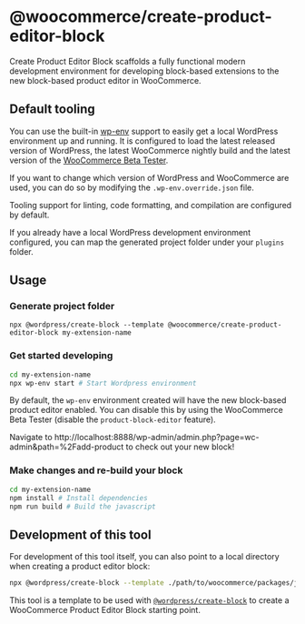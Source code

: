 # @woocommerce/create-product-editor-block

Create Product Editor Block scaffolds a fully functional modern development environment for developing block-based extensions to the new block-based product editor in WooCommerce.

## Default tooling

You can use the built-in [wp-env](https://github.com/WordPress/gutenberg/tree/trunk/packages/env) support to easily get a local WordPress environment up and running. It is configured to load the latest released version of WordPress, the latest WooCommerce nightly build and the latest version of the [WooCommerce Beta Tester](https://github.com/woocommerce/woocommerce/tree/trunk/plugins/woocommerce-beta-tester).

If you want to change which version of WordPress and WooCommerce are used, you can do so by modifying the `.wp-env.override.json` file.

Tooling support for linting, code formatting, and compilation are configured by default.

If you already have a local WordPress development environment configured, you can map the generated project folder under your `plugins` folder.

## Usage

### Generate project folder

```
npx @wordpress/create-block --template @woocommerce/create-product-editor-block my-extension-name
```

### Get started developing


```bash
cd my-extension-name
npx wp-env start # Start Wordpress environment
```

By default, the `wp-env` environment created will have the new block-based product editor enabled. You can disable this by using the WooCommerce Beta Tester (disable the `product-block-editor` feature).

Navigate to http://localhost:8888/wp-admin/admin.php?page=wc-admin&path=%2Fadd-product to check out your new block!

### Make changes and re-build your block

```bash
cd my-extension-name
npm install # Install dependencies
npm run build # Build the javascript
```

## Development of this tool

For development of this tool itself, you can also point to a local directory when creating a product editor block:

```bash
npx @wordpress/create-block --template ./path/to/woocommerce/packages/js/create-product-editor-block my-extension-name
```

This tool is a template to be used with [`@wordpress/create-block`](https://github.com/WordPress/gutenberg/tree/trunk/packages/create-block) to create a WooCommerce Product Editor Block starting point.
